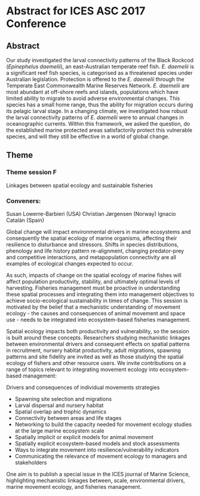 # Abstract for ICES ASC 2017 Conference

## Abstract
Our study investigated the larval connectivity patterns of the Black Rockcod (*Epinephelus daemelii*), an east-Australian temperate reef fish. *E. daemelii* is a significant reef fish species, is categorised as a threatened species under Australian legislation. Protection is offered to the *E. daemelii* through the Temperate East Commonwealth Marine Reserves Network. *E. daemelii* are most abundant at off-shore reefs and islands, populations which have limited ability to migrate to avoid adverse environmental changes. This species has a small home range, thus the ability for migration occurs during its pelagic larval stage. In a changing climate, we investigated how robust the larval connectivity patterns of *E. daemelii* were to annual changes in oceanographic currents. Within this framework, we asked the question, do the established marine protected areas satisfactorily protect this vulnerable species, and will they still be effective in a world of global change.

## Theme
### Theme session F
Linkages between spatial ecology and sustainable fisheries

### Conveners:
Susan Lowerre-Barbieri (USA)
Christian Jørgensen (Norway)
Ignacio Catalán (Spain)

​​Global change will impact environmental drivers in marine ecosystems and consequently the spatial ecology of marine organisms, affecting their resilience to disturbance and stressors. Shifts in species distributions, phenology and life history pattern re-alignment, changing predator-prey and competitive interactions, and metapopulation connectivity are all examples of ecological changes expected to occur.

As such, impacts of change on the spatial ecology of marine fishes will affect population productivity, stability, and ultimately optimal levels of harvesting. Fisheries management must be proactive in understanding these spatial processes and integrating them into management objectives to achieve socio-ecological sustainability in times of change. This session is motivated by the belief that a mechanistic understanding of movement ecology - the causes and consequences of animal movement and space use - needs to be integrated into ecosystem-based fisheries management.

​Spatial ecology impacts both productivity and vulnerability, so the session is built around​ these concepts. Researchers studying mechanistic linkages between environmental drivers and consequent effects on spatial patterns in recruitment, nursery habitat productivity, adult migrations, spawning patterns and site fidelity are invited as well as those studying the spatial ecology of fishers and other resource users.
We invite contributions on a range of topics relevant to integrating movement ecology into ecosystem-based management:

Drivers and consequences of individual movements strategies
* Spawning site selection and migrations
* Larval dispersal and nursery habitat
* Spatial overlap and trophic dynamics
* Connectivity between areas and life stages
* Networking to build the capacity needed for movement ecology studies at the large marine ecosystem scale
* Spatially implicit or explicit models for animal movement
* Spatially explicit ecosystem-based models and stock assessments
* Ways to integrate movement into resilience/vulnerability indicators
* Communicating the relevance of movement ecology to managers and stakeholders

One aim is to publish a special issue in the ICES journal of Marine Science, highlighting mechanistic linkages between, scale, environmental drivers, marine movement ecology, and fisheries management.

